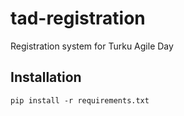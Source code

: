 tad-registration
================

Registration system for Turku Agile Day

Installation
---------
`pip install -r requirements.txt`
